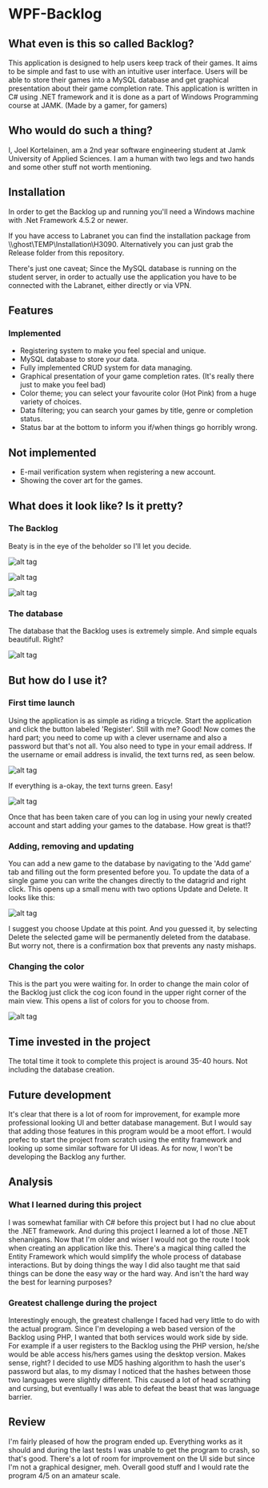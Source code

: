 # WPF-Backlog

## What even is this so called Backlog?

This application is designed to help users keep track of their games. It aims to be simple and fast to use with an intuitive user interface. Users will be able to store their games into a MySQL database and get graphical presentation about their game completion rate. This application is written in C# using .NET framework and it is done as a part of Windows Programming course at JAMK.
(Made by a gamer, for gamers)

## Who would do such a thing?

I, Joel Kortelainen, am a 2nd year software engineering student at Jamk University of Applied Sciences. I am a human with two legs and two hands and some other stuff not worth mentioning.

## Installation

In order to get the Backlog up and running you'll need a Windows machine with .Net Framework 4.5.2 or newer.

If you have access to Labranet you can find the installation package from \\\ghost\TEMP\Installation\H3090.
Alternatively you can just grab the Release folder from this repository.

There's just one caveat; Since the MySQL database is running on the student server, in order to actually use the application you have to be connected with the Labranet, either directly or via VPN.

## Features

### Implemented

- Registering system to make you feel special and unique.
- MySQL database to store your data.
- Fully implemented CRUD system for data managing.
- Graphical presentation of your game completion rates. (It's really there just to make you feel bad)
- Color theme; you can select your favourite color (Hot Pink) from a huge variety of choices.
- Data filtering; you can search your games by title, genre or completion status.
- Status bar at the bottom to inform you if/when things go horribly wrong.
 
## Not implemented

- E-mail verification system when registering a new account.
- Showing the cover art for the games.

## What does it look like? Is it pretty?

### The Backlog

Beaty is in the eye of the beholder so I'll let you decide.

![alt tag](http://i.imgur.com/t0hkCzq.png)

![alt tag](http://i.imgur.com/JoEjCjp.png)

![alt tag](http://i.imgur.com/1YM6LGc.png)

### The database

The database that the Backlog uses is extremely simple. And simple equals beautifull. Right?

![alt tag](http://i.imgur.com/dRsYfE3.png)

## But how do I use it?

### First time launch

Using the application is as simple as riding a tricycle. Start the application and click the button labeled 'Register'. Still with me?
Good! Now comes the hard part; you need to come up with a clever username and also a password but that's not all. You also need
to type in your email address. If the username or email address is invalid, the text turns red, as seen below.

![alt tag](http://i.imgur.com/iF4fsu6.png)

If everything is a-okay, the text turns green. Easy!

![alt tag](http://i.imgur.com/LkWiSQx.png)

Once that has been taken care of you can log in using your newly created account and start adding
your games to the database. How great is that!?

### Adding, removing and updating

You can add a new game to the database by navigating to the 'Add game' tab and filling out the form presented before you.
To update the data of a single game you can write the changes directly to the datagrid and right click. This opens up a small
menu with two options Update and Delete. It looks like this:

![alt tag](http://i.imgur.com/0ey2dZY.png)

I suggest you choose Update at this point. And you guessed it, by selecting Delete the selected game will be permanently deleted from the database. But worry not, there is a confirmation box that prevents any nasty mishaps.

### Changing the color

This is the part you were waiting for. In order to change the main color of the Backlog just click the cog icon found in the upper right corner of the main view. This opens a list of colors for you to choose from.

![alt tag](http://i.imgur.com/H4Ig8qP.png)

## Time invested in the project

The total time it took to complete this project is around 35-40 hours. Not including the database creation.

## Future development

It's clear that there is a lot of room for improvement, for example more professional looking UI and better database management. But I would say that adding those features in this program would be a moot effort. I would prefec to start the project from scratch using the entity framework and looking up some similar software for UI ideas. As for now, I won't be developing the Backlog any further.

## Analysis

### What I learned during this project

I was somewhat familiar with C# before this project but I had no clue about the .NET framework. And during this project I learned a lot of those .NET shenanigans. Now that I'm older and wiser I would not go the route I took when creating an application like this.
There's a magical thing called the Entity Framework which would simplify the whole process of database interactions. But by doing things the way I did also taught me that said things can be done the easy way or the hard way. And isn't the hard way the best for learning purposes?

### Greatest challenge during the project

Interestingly enough, the greatest challenge I faced had very little to do with the actual program. Since I'm developing a web based version of the Backlog using PHP, I wanted that both services would work side by side. For example if a user registers to the Backlog using the PHP version, he/she would be able access his/hers games using the desktop version. Makes sense, right?
I decided to use MD5 hashing algorithm to hash the user's password but alas, to my dismay I noticed that the hashes between those two languages were slightly different. This caused a lot of head scrathing and cursing, but eventually I was able to defeat the beast that was language barrier.

## Review

I'm fairly pleased of how the program ended up. Everything works as it should and during the last tests I was unable to get the program to crash, so that's good. There's a lot of room for improvement on the UI side but since I'm not a graphical designer, meh.
Overall good stuff and I would rate the program 4/5 on an amateur scale.
